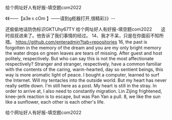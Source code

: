 给个网址好人有好报-填空题com2022

《《――【a3e⒍cOm 】――请到g榄器打开,很精彩》》--

还偷偷地话防伪标识GKTUhy67TY
给个网址好人有好报-填空题com2022　　这时叔叔进来了。他告诉了我们事情的经过。
	14、我才不呆，只是在你面前不知所措。
https://github.com/enteradmin?tab=repositories
16, the past is forgotten in the memory of the dream and you are my only bright memory the water drops on green leaves are tears of missing.
After guest and host politely, respectively.
But who can say this is not the most affectionate respectively?
Stranger and stranger, respectively, have a common familiar with the contents of the caring, warm-hearted, day so sentient beings, this way is more aromatic light of peace.
I bought a computer, learned to surf the Internet.
Will my tentacles into the outside world.
But my heart has never really settle down.
I'm still here as a post.
My heart is still in the stray.
In order to arrive at, I also need to constantly migration.
Lin Zijing frightened, knee-jerk reaction is to escape, but was Pan Yan a pull.
8, we like the sun like a sunflower, each other is each other's life.




给个网址好人有好报-填空题com2022
